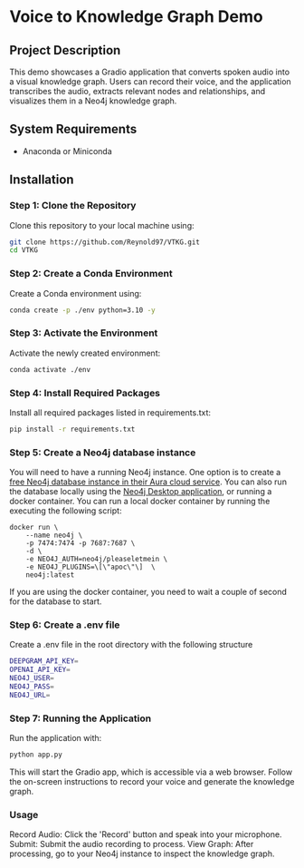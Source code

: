 # Voice to Knowledge Graph Demo

## Project Description
This demo showcases a Gradio application that converts spoken audio into a visual knowledge graph. Users can record their voice, and the application transcribes the audio, extracts relevant nodes and relationships, and visualizes them in a Neo4j knowledge graph.

## System Requirements
- Anaconda or Miniconda

## Installation

### Step 1: Clone the Repository
Clone this repository to your local machine using:
```bash
git clone https://github.com/Reynold97/VTKG.git
cd VTKG
```

### Step 2: Create a Conda Environment
Create a Conda environment using:
```bash
conda create -p ./env python=3.10 -y
```

### Step 3: Activate the Environment
Activate the newly created environment:
```bash
conda activate ./env
```

### Step 4: Install Required Packages
Install all required packages listed in requirements.txt:
```bash
pip install -r requirements.txt
```

### Step 5: Create a Neo4j database instance
You will need to have a running Neo4j instance. One option is to create a [free Neo4j database instance in their Aura cloud service](https://neo4j.com/cloud/platform/aura-graph-database/). You can also run the database locally using the [Neo4j Desktop application](https://neo4j.com/download/), or running a docker container. You can run a local docker container by running the executing the following script:
```
docker run \
    --name neo4j \
    -p 7474:7474 -p 7687:7687 \
    -d \
    -e NEO4J_AUTH=neo4j/pleaseletmein \
    -e NEO4J_PLUGINS=\[\"apoc\"\]  \
    neo4j:latest
```    
If you are using the docker container, you need to wait a couple of second for the database to start.

### Step 6: Create a .env file 
Create a .env file in the root directory with the following structure 
```bash
DEEPGRAM_API_KEY=
OPENAI_API_KEY=
NEO4J_USER=
NEO4J_PASS=
NEO4J_URL=
```

### Step 7: Running the Application
Run the application with:
```bash
python app.py
```
This will start the Gradio app, which is accessible via a web browser. Follow the on-screen instructions to record your voice and generate the knowledge graph.

### Usage
Record Audio: Click the 'Record' button and speak into your microphone.
Submit: Submit the audio recording to process.
View Graph: After processing, go to your Neo4j instance to inspect the knowledge graph.